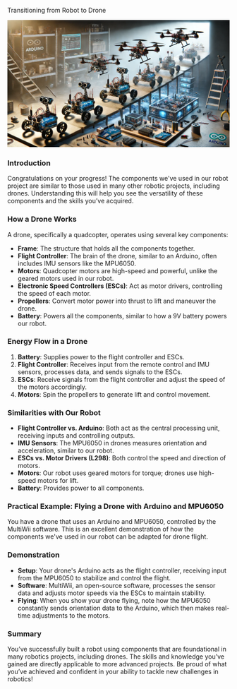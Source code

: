 Transitioning from Robot to Drone


![drone](../99_Resources/images/robo_drone.webp)



### Introduction

Congratulations on your progress! The components we've used in our robot project are similar to those used in many other robotic projects, including drones. Understanding this will help you see the versatility of these components and the skills you’ve acquired.

### How a Drone Works

A drone, specifically a quadcopter, operates using several key components:

- **Frame**: The structure that holds all the components together.
- **Flight Controller**: The brain of the drone, similar to an Arduino, often includes IMU sensors like the MPU6050.
- **Motors**: Quadcopter motors are high-speed and powerful, unlike the geared motors used in our robot.
- **Electronic Speed Controllers (ESCs)**: Act as motor drivers, controlling the speed of each motor.
- **Propellers**: Convert motor power into thrust to lift and maneuver the drone.
- **Battery**: Powers all the components, similar to how a 9V battery powers our robot.

### Energy Flow in a Drone

1. **Battery**: Supplies power to the flight controller and ESCs.
2. **Flight Controller**: Receives input from the remote control and IMU sensors, processes data, and sends signals to the ESCs.
3. **ESCs**: Receive signals from the flight controller and adjust the speed of the motors accordingly.
4. **Motors**: Spin the propellers to generate lift and control movement.

### Similarities with Our Robot

- **Flight Controller vs. Arduino**: Both act as the central processing unit, receiving inputs and controlling outputs.
- **IMU Sensors**: The MPU6050 in drones measures orientation and acceleration, similar to our robot.
- **ESCs vs. Motor Drivers (L298)**: Both control the speed and direction of motors.
- **Motors**: Our robot uses geared motors for torque; drones use high-speed motors for lift.
- **Battery**: Provides power to all components.
    

    

### Practical Example: Flying a Drone with Arduino and MPU6050

You have a drone that uses an Arduino and MPU6050, controlled by the MultiWii software. This is an excellent demonstration of how the components we've used in our robot can be adapted for drone flight.

### Demonstration

- **Setup**: Your drone's Arduino acts as the flight controller, receiving input from the MPU6050 to stabilize and control the flight.
- **Software**: MultiWii, an open-source software, processes the sensor data and adjusts motor speeds via the ESCs to maintain stability.
- **Flying**: When you show your drone flying, note how the MPU6050 constantly sends orientation data to the Arduino, which then makes real-time adjustments to the motors.

### Summary

You’ve successfully built a robot using components that are foundational in many robotics projects, including drones. The skills and knowledge you’ve gained are directly applicable to more advanced projects. Be proud of what you’ve achieved and confident in your ability to tackle new challenges in robotics!